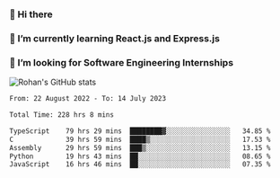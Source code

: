 ### 👋 Hi there 

<!--
**rohznmdev/rohznmdev** is a ✨ _special_ ✨ repository because its `README.md` (this file) appears on your GitHub profile.

Here are some ideas to get you started:

- 🔭 I’m currently working on ...
- 🌱 I’m currently learning Ruby and Ruby on Rails
- 👯 I’m looking to collaborate on ...
- 🤔 I’m looking for help with ...
- 💬 Ask me about ...
- 📫 How to reach me: ...
- 😄 Pronouns: ...
- ⚡ Fun fact: ...
-->
### 🌱 I’m currently learning React.js and Express.js
### 🤔 I’m looking for Software Engineering Internships
![Rohan's GitHub stats](https://github-readme-stats.vercel.app/api?username=rohznmdev&theme=dark&show_icons=true)

<!--START_SECTION:waka-->

```txt
From: 22 August 2022 - To: 14 July 2023

Total Time: 228 hrs 8 mins

TypeScript    79 hrs 29 mins  ████████▓░░░░░░░░░░░░░░░░   34.85 %
C             39 hrs 59 mins  ████▒░░░░░░░░░░░░░░░░░░░░   17.53 %
Assembly      29 hrs 59 mins  ███▒░░░░░░░░░░░░░░░░░░░░░   13.15 %
Python        19 hrs 43 mins  ██░░░░░░░░░░░░░░░░░░░░░░░   08.65 %
JavaScript    16 hrs 46 mins  ██░░░░░░░░░░░░░░░░░░░░░░░   07.35 %
```

<!--END_SECTION:waka-->

